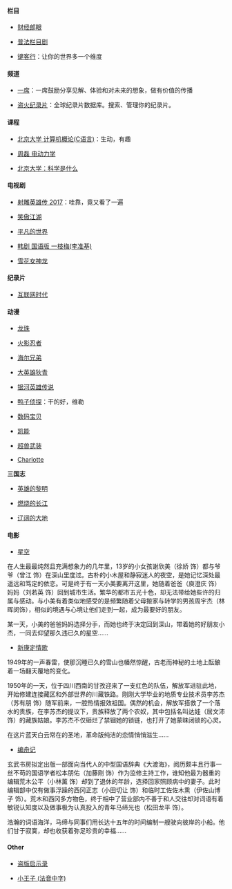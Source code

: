 #### 栏目

- [财经郎眼](http://www.iqiyi.com/a_19rrgu9qmt.html)

- [普法栏目剧](https://www.youtube.com/playlist?list=PL-V-9ZOhCdyBKv-pCS_HdhhV-3JWAVFvy)

- [键客行](https://space.bilibili.com/43582057)：让你的世界多一个维度 

#### 频道

- [一席](https://yixi.tv/)：一席鼓励分享见解、体验和对未来的想象，做有价值的传播

- [盗火纪录片](http://www.daofire.com/)：全球纪录片数据库。搜索、管理你的纪录片。

#### 课程

- [北京大学 计算机概论(C语言)](https://www.bilibili.com/video/av26043975/?p=12)：生动，有趣

- [周磊 电动力学](https://www.youtube.com/playlist?list=PLMhgO-ArH8RuDoNrasXuc8PBd1cv_4_om)

- [北京大学：科学是什么](https://www.youtube.com/playlist?list=PL2UXTH6p_7LajHB-VjSztJqpsXfqTclex)

#### 电视剧

- [射雕英雄传 2017](https://www.youtube.com/playlist?list=PLwrTppArlo05XTIqWLDeJzETzso67ZrW0)：哇靠，竟又看了一遍

- [笑傲江湖](https://v.youku.com/v_show/id_XNDA3NDU1OTAw.html?spm=a2h1n.8261147.0.0&s=cbff3dac962411de83b1)

- [平凡的世界](https://tv.sohu.com/v/MjAxNTAyMjcvbjQwOTE4NDI0Mi5zaHRtbA==.html)

- [韩剧 国语版 一枝梅(李准基)](https://list.youku.com/albumlist/show/id_23139792.html?spm=a2h0j.11185381.bpmodule-playpage-righttitle.5~H2~A)

- [雪花女神龙](https://www.bilibili.com/video/av23269810)

#### 纪录片

- [互联网时代](https://www.bilibili.com/video/av6164134/)

#### 动漫

- [龙珠](https://www.iqiyi.com/v_19rroo8z7w.html#curid=377498400_deddace5919562e700d07d2a620a416c)

- [火影忍者](http://list.youku.com/show/id_zcc001f06962411de83b1.html)

- [海尔兄弟](https://v.youku.com/v_show/id_XNDkzMzAwMzI0.html?spm=a2h0j.11185381.listitem_page1.5~A&&s=013b68a061ae11e0bea1)

- [大英雄狄青](https://v.youku.com/v_show/id_XNDk2NDY0NzQ4.html?s=00a076ba61ae11e0bea1)

- [银河英雄传说](http://v.pptv.com/show/UXMkohCCia8ksqhI.html?&rcc_src=B3) 

- [鸭子侦探](https://www.bilibili.com/video/av448258/)：干的好，维勒

- [数码宝贝](https://www.iqiyi.com/v_19rrok50fw.html#curid=385258000_d8c5ec72f5e46a50044239b09d9cc991)

- [凯能](https://www.iqiyi.com/v_19rrfw3jlw.html)

- [超兽武装](https://www.youtube.com/watch?v=-ccRTVHI9Q8&list=PLmWEQIlnd1BH_XRfESl9bfkL9WJHITiP2&index=1)

- [Charlotte](http://www.iqiyi.com/a_19rrhb5qhd.html)

**三国志**

- [英雄的黎明](https://www.bilibili.com/video/av23958051/)

- [燃烧的长江](https://www.bilibili.com/video/av23958051/?p=2)

- [辽阔的大地](https://www.bilibili.com/video/av23958051/?p=3)


#### 电影

- [星空](https://so.youku.com/search_video/q_%E6%98%9F%E7%A9%BA?spm=a2ha1.12325017.search.i0https://so.youku.com/search_video/q_%E6%98%9F%E7%A9%BA?spm=a2ha1.12325017.search.i0)

在人生最最纯然且充满想象力的几年里，13岁的小女孩谢欣美（徐娇 饰）都与爷爷（曾江 饰）在深山里度过。古朴的小木屋和静寂迷人的夜空，是她记忆深处最遥远和笃定的依恋。可是终于有一天小美要离开这里，她随着爸爸（庾澄庆 饰）妈妈（刘若英 饰）回到城市生活。繁华的都市五光十色，却无法带给她些许的归属与感动。与小美有着类似地感受的是频繁随着父母搬家与转学的男孩周宇杰（林晖闵饰），相似的境遇与心境让他们走到一起，成为最要好的朋友。

某一天，小美的爸爸妈妈选择分手，而她也终于决定回到深山，带着她的好朋友小杰，一同去仰望那久违已久的星空…… 

- [新康定情歌](https://www.youtube.com/watch?v=Aj71jMD7UaA)

1949年的一声春雷，使那沉睡已久的雪山也幡然惊醒，古老而神秘的土地上酝酿着一场翻天覆地的变化。

1950年的一天，位于四川西南的甘孜迎来了一支红色的队伍，解放军进驻此地，开始修建连接藏区和外部世界的川藏铁路。刚刚大学毕业的地质专业技术员李苏杰（苏有朋 饰）随军前来，一腔热情报效祖国。偶然的机会，解放军搭救了一个落水的贵族，在李苏杰的提议下，贵族释放了两个农奴，其中包括名叫达娃（居文沛 饰）的藏族姑娘。李苏杰不仅砸烂了禁锢她的锁链，也打开了她蒙昧闭锁的心灵。    

在这片蓝天白云常在的圣地，革命版纯洁的恋情悄悄滋生……

- [编舟记](https://v.youku.com/v_show/id_XODg2NzA3NDA4.html?spm=a2h1n.8261147.0.0)

玄武书房拟定出版一部面向当代人的中型国语辞典《大渡海》，阅历颇丰且行事一丝不苟的国语学者松本朋佑（加藤刚 饰）作为监修主持工作，谁知他最为器重的编辑荒木公平（小林薰 饰）却到了退休的年龄，选择回家照顾病中的妻子。此时编辑部中仅有做事浮躁的西冈正志（小田切让 饰）和临时工佐佐木熏（伊佐山博子 饰）。荒木和西冈多方物色，终于相中了营业部内不善于和人交往却对词语有着敏锐认知度以及做事极为认真投入的青年马缔光也（松田龙平 饰）。

浩瀚的词语海洋，马缔与同事们用长达十五年的时间编制一艘驶向彼岸的小船。他们甘于寂寞，却也收获着弥足珍贵的幸福…… 


#### Other

- [盗版启示录](https://www.youtube.com/watch?v=oIjetBsgYNE&list=WL&index=5&t=0s)

- [小王子 (法音中字)](https://www.youtube.com/watch?v=w3DxgKItquI&list=WL&index=6)

[]()

[]()

[]()

[]()

[]()